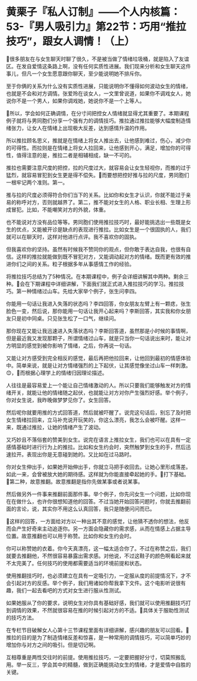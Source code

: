 # 黄栗子『私人订制』——个人内核篇：53-『男人吸引力』第22节：巧用“推拉技巧”，跟女人调情！（上）

🎼很多朋友在与女生聊天时聊了很久，不是被当做了情绪垃圾桶，就是陷入了友谊区。在发自爱情这条路上啊，没有任何实质性进展。我们现来分析和女生聊天这件事儿，但凡一个女生愿意跟你聊天，至少能说明她不排斥你。

至于你俩的关系为什么没有实质性进展，只能说明你不懂得如何波动女生的情绪，也就是不会和对方调情。张爱玲在谈女人，一文里曾说道，如果你不调戏女人，她说你不是一个男人，如果你调戏她，她说你不是一个上等人。

🎼所以，学会如何正确调情，在分寸间把控女人情绪就显得尤其重要了。本期课程例子就将与男同胞们分享一个强有力的调情技巧。推拉通过推拉能够大幅度制造情绪张力，让女人在情绪上出现极大反差，达到感情升温的作用。

所以推拉顾名思义，推就是在情绪上将女人推出去，让他感到难过，伤心，减少你的可得性。而拉则是在情绪上将女人拉回来，让他感到开心，满足，增加你的可得性，值得注意的是，推拉二者是相辅相成，缺一不可的。

推拉也需要注意尺度的把控，拉的尺度过大，就容易会让女生轻视你，而推的过于猛烈，就容易冒犯到女生更是得不偿失。🎼而要想把控好推与拉的尺度，男同胞们一根牢记两个准则。第一。

推与拉的尺度必须得符合你们当下的关系。比如你和女生才认识，你就不能过于亲易的称呼对方，否则就越界了。第二，推不能对女生的人格、职业长相、生理上形成冒犯。比如，不能嘲笑对方的外貌，体重。

也不能说对方没有品位等等。男同胞们使用推拉技巧时，最好能挑选出一些既是女生的优点，又能被开诊是缺点的表现进行推拉。比如女生是一个很固执的人，我们就可以在聊天时，这样对他进行点评。我不喜欢你的固执。

但我喜欢你的坚持。虽然有时候我不赞同你的观点，但你敢于表达自我，也很有自信。这样的推拉就能做到既不冒犯对方，又能调动起对方的情绪。既而更有效的推进你们之间的关系。粒子根据多年从事感情工作的经验。

将推拉技巧总结为了5种情况。在本期课程中，例子会详细讲解其中两种。剩余三种。🎼会在下期课程中详细讲解，下面我们就正式进入推拉技巧的学习。推拉技巧。第一种情绪过山车。先给大家举个例子，张生问李四。

你能用一句话让我进入失落的状态吗？李四回答，你女朋友左臂上有一颗痣，张生脸色一变，然后说，那你能用一句话让我开心起来吗？李斯回答，其实我和你女朋友只是初中同桌。只见张生松了一口气，继续问。

那你现在又能让我迅速进入失落状态吗？李斯回答道，虽然那是小时候的事情啊，但是最近我又发现那颗子，所谓情绪过山车，就是只当你一句话说出来时，能让对方明显的感觉到被你影响了情绪，之后，你再说一句话。

又能让对方感受到完全相反的感觉，最后再把他拉回来，让他回到最初的情感体验中。简单来说，就是让对方情绪强烈的上下起伏，让其感觉像坐过山车一样刺激。😊，🎼而根据心理学上的情绪归因理论描述。

人往往是最容易爱上一个能让自己情绪激动的人。所以只要我们能够触发对方的情绪开关，就能让他的情绪随之起伏，也就能让对方对你产生强烈好感。举个例子，你对女生说，我昨晚做梦梦见你了。女生回答。

然后呢你就要用推的方式回答道，然后就被吓醒了。说完这句话后，别忘了及时把女生情绪拉回来，立马补充说开玩笑的，你这么漂亮，我怎么会被吓醒。这样一来，既通过推拉，让她的情绪产生了波动。

又巧妙且不落俗套的赞美到女生。说完在语言上推拉女生，我们也可以在具有一定感情基础时进行行为上的推拉。比如和女生约会时，突然触梦到女生的手，然后迅速拉开。表现出你是无意碰到她的。又比如在过马路时。

你对女生伸出手，如果她开始伸出手，你就立马把手收回去。让她心里形成落差。如此一来，会曾被放大她的期待感。这样就为你能直接牵起她的手。🎼打下基础。🎼第二种，故意推翻。故意推翻是指你先做某事或者说某事。

然后做另外一件事来推翻前面那件事。举个例子，你先问女生一个问题，比如你现在在做什么，也许你很想知道他的回答。不过当她开始回答问题时，你就去推翻前面的言论，说，其实你不用这么认真回答，我只是随便问问而已。

🎼这样的回答，一方面给对方以一种出其不意的感觉，让他猜不透你的想法，他反而会产生好奇来主动追逐你。另一方面会隐藏你的需求感，从而在情感上占据主导位置。故意推翻也可以用于称赞。比如你和女生约会时。

你可以称赞她的衣着。你今天真漂亮，这一幅太适合你了。不过在称赞之后，我们就要去推翻他，不然很容易暴露出需求感。对他说，不过这鞋子的颜色啊看起来就不太完美了。任何技巧的使用都需要适当的环境前提和状态。

使用推翻技巧时，也必须建立在具有一定吸引力，一定服从度的前提情况下，才不会引起对方的反感。举个例子，我们用诸如你帮我拿下文件。这个电影听说很有趣，我们一起去看吧的方式对女生进行服从性测试。

如果她服从了你的要求，说明女生对你具有基础好感，我们就可以使用推翻技巧打到调情的效果，不然就很容易在推的时候引起对方的不适。🎼具体关于服助性测试的技巧方法。

在专栏节目破解女人心第十三节课程里面有详细讲解，感兴趣的朋友可以回看。🎼推拉的目的是为了制造情绪反差和惊喜，是一种常用的调情技巧，可以简单巧妙的增加你与对方之间的吸引。但是切记啊。

互相尊重是两性交往时的前提。使用推拉技巧，一定要把握好分寸，切莫照搬乱用。举一反三，学会其中的精髓，做到正确能挑动女生的情绪，才是爱情中自胜的关键。

